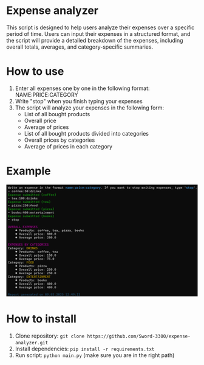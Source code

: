 # Expense analyzer
This script is designed to help users analyze their expenses over a specific period of time. Users can input their expenses in a structured format, and the script will provide a detailed breakdown of the expenses, including overall totals, averages, and category-specific summaries.

# How to use
1. Enter all expenses one by one in the following format: NAME:PRICE:CATEGORY
2. Write "stop" when you finish typing your expenses
3. The script will analyze your expenses in the following form:
   - List of all bought products
   - Overall price
   - Average of prices
   - List of all bought products divided into categories
   - Overall prices by categories
   - Average of prices in each category
  
# Example
![alt text](https://github.com/Sword-3300/expense-analyzer/blob/main/example.png)
  
# How to install
1. Clone repository: `git clone https://github.com/Sword-3300/expense-analyzer.git`
2. Install dependencies: `pip install -r requirements.txt`
3. Run script: `python main.py` (make sure you are in the right path)
